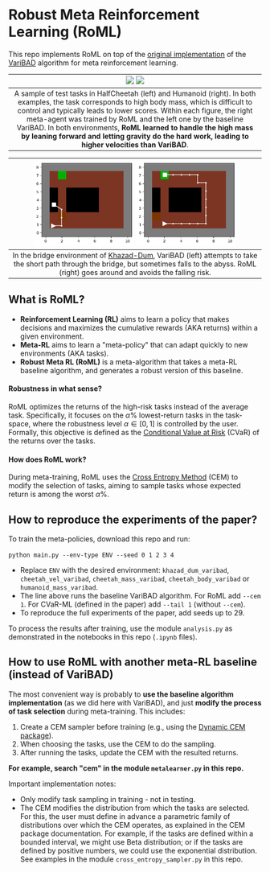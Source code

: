 # Robust Meta Reinforcement Learning (RoML)

This repo implements RoML on top of the [original implementation](https://github.com/lmzintgraf/varibad) of the [VariBAD](https://arxiv.org/abs/1910.08348) algorithm for meta reinforcement learning.

| <img src="media/HalfCheetahMass.gif" width="320"> <img src="media/HumanoidMass.gif" width="320"> |
| :--: |
| A sample of test tasks in HalfCheetah (left) and Humanoid (right). In both examples, the task corresponds to high body mass, which is difficult to control and typically leads to lower scores. Within each figure, the right meta-agent was trained by RoML and the left one by the baseline VariBAD. In both environments, **RoML learned to handle the high mass by leaning forward and letting gravity do the hard work, leading to higher velocities than VariBAD**. |

| <img src="media/KhazadDum_VariBAD.png" width="200"> <img src="media/KhazadDum_RoML.png" width="200"> |
| :--: |
| In the bridge environment of [Khazad-Dum](https://tolkiengateway.net/wiki/Bridge_of_Khazad-d%C3%BBm), VariBAD (left) attempts to take the short path through the bridge, but sometimes falls to the abyss. RoML (right) goes around and avoids the falling risk. |

## What is RoML?
* **Reinforcement Learning (RL)** aims to learn a policy that makes decisions and maximizes the cumulative rewards (AKA returns) within a given environment.
* **Meta-RL** aims to learn a "meta-policy" that can adapt quickly to new environments (AKA tasks).
* **Robust Meta RL (RoML)** is a meta-algorithm that takes a meta-RL baseline algorithm, and generates a robust version of this baseline.

#### Robustness in what sense?
RoML optimizes the returns of the high-risk tasks instead of the average task.
Specifically, it focuses on the $\alpha$% lowest-return tasks in the task-space, where the robustness level $\alpha\in[0,1]$ is controlled by the user.
Formally, this objective is defined as the [Conditional Value at Risk](https://en.wikipedia.org/wiki/Expected_shortfall) (CVaR) of the returns over the tasks.

#### How does RoML work?
During meta-training, RoML uses the [Cross Entropy Method](http://web.mit.edu/6.454/www/www_fall_2003/gew/CEtutorial.pdf) (CEM) to modify the selection of tasks, aiming to sample tasks whose expected return is among the worst $\alpha$%.

## How to reproduce the experiments of the paper?

To train the meta-policies, download this repo and run:

`python main.py --env-type ENV --seed 0 1 2 3 4`
* Replace `ENV` with the desired environment: `khazad_dum_varibad`, `cheetah_vel_varibad`, `cheetah_mass_varibad`, `cheetah_body_varibad` or `humanoid_mass_varibad`.
* The line above runs the baseline VariBAD algorithm. For RoML add `--cem 1`. For CVaR-ML (defined in the paper) add `--tail 1` (without `--cem`).
* To reproduce the full experiments of the paper, add seeds up to 29.

To process the results after training, use the module `analysis.py` as demonstrated in the notebooks in this repo (`.ipynb` files).

## How to use RoML with another meta-RL baseline (instead of VariBAD)

The most convenient way is probably to **use the baseline algorithm implementation** (as we did here with VariBAD), and just **modify the process of task selection** during meta-training.
This includes:
1. Create a CEM sampler before training (e.g., using the [Dynamic CEM package](https://pypi.org/project/cross-entropy-method/)).
2. When choosing the tasks, use the CEM to do the sampling.
3. After running the tasks, update the CEM with the resulted returns.

**For example, search "cem" in the module `metalearner.py` in this repo.**

Important implementation notes:
* Only modify task sampling in training - not in testing.
* The CEM modifies the distribution from which the tasks are selected. For this, the user must define in advance a parametric family of distributions over which the CEM operates, as explained in the CEM package documentation. For example, if the tasks are defined within a bounded interval, we might use Beta distribution; or if the tasks are defined by positive numbers, we could use the exponential distribution. See examples in the module `cross_entropy_sampler.py` in this repo.
